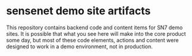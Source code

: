 # sensenet demo site artifacts
This repository contains backend code and content items for SN7 demo sites. It is possible that what you see here will make into the core product some day, but most of these code elements, actions and content were designed to work in a demo environment, not in production.


